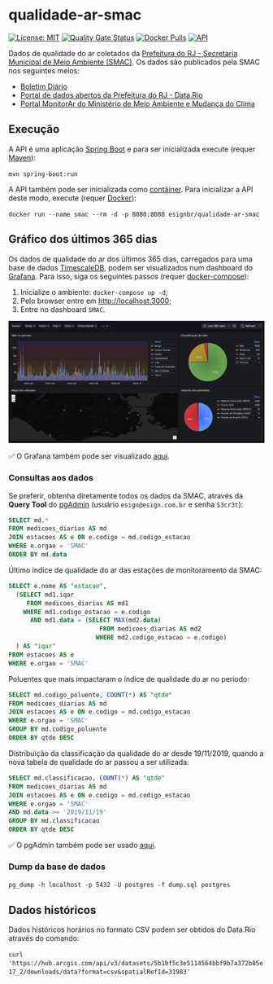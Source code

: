 # qualidade-ar-smac

[![License: MIT](https://img.shields.io/badge/License-MIT-yellow.svg)](https://opensource.org/licenses/MIT) [![Quality Gate Status](https://sonarcloud.io/api/project_badges/measure?project=esign-consulting_qualidade-ar-smac&metric=alert_status)](https://sonarcloud.io/summary/new_code?id=esign-consulting_qualidade-ar-smac) [![Docker Pulls](https://img.shields.io/docker/pulls/esignbr/qualidade-ar-smac.svg)](https://hub.docker.com/r/esignbr/qualidade-ar-smac) [![API](https://img.shields.io/website-up-down-green-red/https/qualidadearsmac.azurewebsites.net/api/health.svg?label=API)](https://qualidadearsmac.azurewebsites.net/api/boletim)

Dados de qualidade do ar coletados da [Prefeitura do RJ - Secretaria Municipal de Meio Ambiente (SMAC)](https://ambienteclima.prefeitura.rio). Os dados são publicados pela SMAC nos seguintes meios:

- [Boletim Diário](http://jeap.rio.rj.gov.br/je-metinfosmac/boletim)
- [Portal de dados abertos da Prefeitura do RJ - Data.Rio](https://www.data.rio/maps/5b1bf5c3e5114564bbf9b7a372b85e17/about)
- [Portal MonitorAr do Ministério de Meio Ambiente e Mudança do Clima](https://monitorar.mma.gov.br)

## Execução

A API é uma aplicação [Spring Boot](https://spring.io/projects/spring-boot) e para ser inicializada execute (requer [Maven](https://maven.apache.org)):

`mvn spring-boot:run`

A API também pode ser inicializada como [contâiner](https://en.wikipedia.org/wiki/Container_Linux). Para inicializar a API deste modo, execute (requer [Docker](https://www.docker.com)):

`docker run --name smac --rm -d -p 8080:8080 esignbr/qualidade-ar-smac`

## Gráfico dos últimos 365 dias

Os dados de qualidade do ar dos últimos 365 dias, carregados para uma base de dados [TimescaleDB](https://www.timescale.com/go/time-series), podem ser visualizados num dashboard do [Grafana](https://grafana.com). Para isso, siga os seguintes passos (requer [docker-compose](https://docs.docker.com/compose)):

1. Inicialize o ambiente: `docker-compose up -d`;
2. Pelo browser entre em <http://localhost:3000>;
3. Entre no dashboard `SMAC`.

![SMAC dashboard](last365d.png)

:white_check_mark: O Grafana também pode ser visualizado [aqui](https://grafana.ashycliff-8ff39973.brazilsouth.azurecontainerapps.io).

### Consultas aos dados

Se preferir, obtenha diretamente todos os dados da SMAC, através da **Query Tool** do [pgAdmin](http://localhost:8085) (usuário `esign@esign.com.br` e senha `S3cr3t`):

```sql
SELECT md.*
FROM medicoes_diarias AS md
JOIN estacoes AS e ON e.codigo = md.codigo_estacao
WHERE e.orgao = 'SMAC'
ORDER BY md.data
```

Último índice de qualidade do ar das estações de monitoramento da SMAC:

```sql
SELECT e.nome AS "estacao",
  (SELECT md1.iqar
     FROM medicoes_diarias AS md1
    WHERE md1.codigo_estacao = e.codigo
      AND md1.data = (SELECT MAX(md2.data)
                         FROM medicoes_diarias AS md2
                        WHERE md2.codigo_estacao = e.codigo)
  ) AS "iqar"
FROM estacoes AS e
WHERE e.orgao = 'SMAC'
```

Poluentes que mais impactaram o índice de qualidade do ar no período:

```sql
SELECT md.codigo_poluente, COUNT(*) AS "qtde"
FROM medicoes_diarias AS md
JOIN estacoes AS e ON e.codigo = md.codigo_estacao
WHERE e.orgao = 'SMAC'
GROUP BY md.codigo_poluente
ORDER BY qtde DESC
```

Distribuição da classificação da qualidade do ar desde 19/11/2019, quando a nova tabela de qualidade do ar passou a ser utilizada:

```sql
SELECT md.classificacao, COUNT(*) AS "qtde"
FROM medicoes_diarias AS md
JOIN estacoes AS e ON e.codigo = md.codigo_estacao
WHERE e.orgao = 'SMAC'
AND md.data >= '2019/11/19'
GROUP BY md.classificacao
ORDER BY qtde DESC
```

:white_check_mark: O pgAdmin também pode ser usado [aqui](https://pgadmin.ashycliff-8ff39973.brazilsouth.azurecontainerapps.io).

### Dump da base de dados

`pg_dump -h localhost -p 5432 -U postgres -f dump.sql postgres`

## Dados históricos

Dados históricos horários no formato CSV podem ser obtidos do Data.Rio através do comando:

`curl 'https://hub.arcgis.com/api/v3/datasets/5b1bf5c3e5114564bbf9b7a372b85e17_2/downloads/data?format=csv&spatialRefId=31983'`
